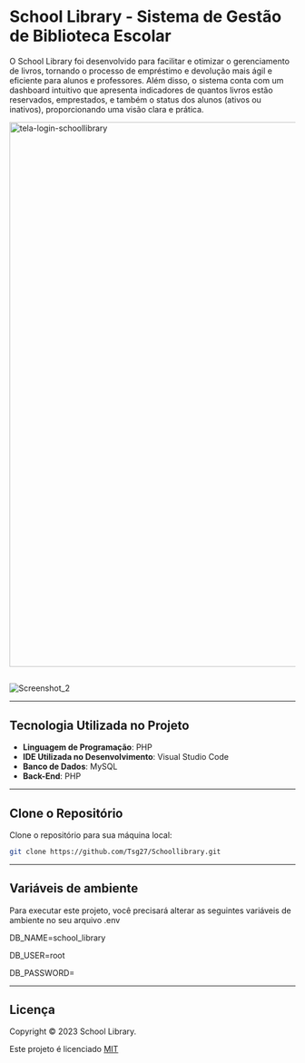 # School Library - Sistema de Gestão de Biblioteca Escolar

O School Library foi desenvolvido para facilitar e otimizar o gerenciamento de livros, tornando o processo de empréstimo e devolução mais ágil e eficiente para alunos e professores. Além disso, o sistema conta com um dashboard intuitivo que apresenta indicadores de quantos livros estão reservados, emprestados, e também o status dos alunos (ativos ou inativos), proporcionando uma visão clara e prática.

<img width="960" alt="tela-login-schoollibrary" src="https://github.com/user-attachments/assets/51fd3c8e-e3c4-44b7-a3b3-465cfd8bbd13">

##

![Screenshot_2](https://github.com/user-attachments/assets/8a5707a0-f012-4c1f-abd9-e28649642501)

---

## Tecnologia Utilizada no Projeto

- **Linguagem de Programação**: PHP  
- **IDE Utilizada no Desenvolvimento**: Visual Studio Code  
- **Banco de Dados**: MySQL  
- **Back-End**: PHP  

---

## Clone o Repositório

Clone o repositório para sua máquina local:

```bash
git clone https://github.com/Tsg27/Schoollibrary.git
```

---

## Variáveis ​​de ambiente
Para executar este projeto, você precisará alterar as seguintes variáveis ​​de ambiente no seu arquivo .env

DB_NAME=school_library

DB_USER=root

DB_PASSWORD=

---

## Licença
Copyright © 2023 School Library.

Este projeto é licenciado [MIT](https://choosealicense.com/licenses/mit/)
